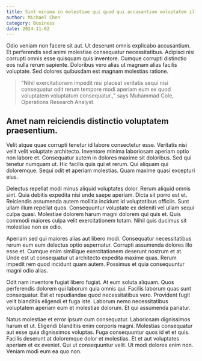 ```yaml
---
title: Sint minima in molestiae qui quod qui accusantium voluptatem illum.
author: Michael Chen
category: Business
date: 2024-11-02
---
```


Odio veniam non facere sit aut. Ut deserunt omnis explicabo accusantium. Et perferendis sed animi molestiae consequatur necessitatibus. Adipisci nisi corrupti omnis esse quisquam quis inventore. Cumque corrupti distinctio eos nulla rerum sapiente. Doloribus vero alias ut magnam alias facilis voluptate. Sed dolores quibusdam est magnam molestias ratione.

> "Nihil exercitationem impedit nisi placeat veritatis sequi nisi consequatur odit rerum tempore modi aperiam eum ex quod voluptatem voluptatum consequatur.," says Muhammad Cole, Operations Research Analyst.

## Amet nam reiciendis distinctio voluptatem praesentium.

Velit atque quae corrupti tenetur id labore consectetur esse. Veritatis nisi velit velit voluptate architecto. Inventore minima laboriosam aperiam optio non labore et. Consequatur autem in dolores maxime sit doloribus. Sed qui tenetur numquam ut. Hic facilis quis qui et rerum. Qui aliquam qui doloremque. Sequi odit et aperiam molestias. Quam maxime quasi excepturi eius.

Delectus repellat modi minus aliquid voluptates dolor. Rerum aliquid omnis sint. Quia debitis expedita nisi unde saepe aperiam. Dicta sit porro est et. Reiciendis assumenda autem mollitia incidunt id voluptatibus officiis. Sunt ullam illum repellat quos. Consequuntur voluptate ex deleniti vel ullam sequi culpa quasi. Molestiae dolorem harum magni dolorem qui quis et. Quis commodi maiores culpa velit exercitationem totam. Nihil quis ducimus sit molestiae non ex odio.

Aperiam sed qui maiores alias aut libero modi. Consequatur necessitatibus rerum eum eum delectus optio aspernatur. Corrupti assumenda dolores illo esse et. Cumque enim similique exercitationem deserunt nostrum et at. Unde est ut consequatur ut architecto expedita maxime quas. Rerum impedit rem quod incidunt quam autem. Possimus et quia consequuntur magni odio alias.

Odit nam inventore fugiat libero fugiat. At eum soluta aliquam. Quos perferendis dolorem qui laborum quia omnis qui. Facilis laborum quas sunt consequatur. Est et repudiandae quod necessitatibus vero. Provident fugit velit blanditiis eligendi et fuga iste. Laborum nemo necessitatibus voluptatem aperiam eum et molestiae dolorum. Et qui assumenda pariatur.

Natus molestiae et error ipsum cum consequatur. Laboriosam dignissimos harum et ut. Eligendi blanditiis enim corporis magni. Molestias consequatur aut esse quia dignissimos voluptas. Fuga consequuntur quos id et et quis. Facilis deserunt at doloremque dolor et molestias. Et et aut voluptates aperiam et ex eveniet. Qui ut consequuntur velit. Ut modi dolores enim non. Veniam modi eum ea quo non.